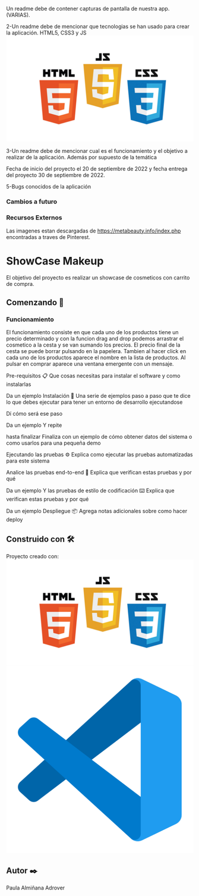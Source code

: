 

Un readme debe de contener capturas de pantalla de nuestra app. (VARIAS).

2-Un readme debe de mencionar que tecnologias se han usado para crear la aplicación.
HTML5, CSS3 y JS
![logos](img/logo.png) 

3-Un readme debe de mencionar cual es el funcionamiento y el objetivo a realizar de la aplicación. Además por supuesto de la temática

Fecha de inicio del proyecto el 20 de septiembre de 2022 y fecha entrega del proyecto 30 de septiembre de 2022.

5-Bugs conocidos de la aplicación


### Cambios a futuro

### Recursos Externos 

Las imagenes estan descargadas de https://metabeauty.info/index.php encontradas a traves de Pinterest. 

# ShowCase Makeup
El objetivo del proyecto es realizar un showcase de cosmeticos con carrito de compra. 

## Comenzando 🚀
### Funcionamiento
El funcionamiento consiste en que cada uno de los productos tiene un precio determinado y con la funcion drag and drop podemos arrastrar el cosmetico a la cesta y se van sumando los precios. 
El precio final de la cesta se puede borrar pulsando en la papelera. Tambien al hacer click en cada uno de los productos aparece el nombre en la lista de productos. Al pulsar en comprar aparece una ventana emergente con un mensaje.   




Pre-requisitos 📋
Que cosas necesitas para instalar el software y como instalarlas

Da un ejemplo
Instalación 🔧
Una serie de ejemplos paso a paso que te dice lo que debes ejecutar para tener un entorno de desarrollo ejecutandose

Dí cómo será ese paso

Da un ejemplo
Y repite

hasta finalizar
Finaliza con un ejemplo de cómo obtener datos del sistema o como usarlos para una pequeña demo

Ejecutando las pruebas ⚙️
Explica como ejecutar las pruebas automatizadas para este sistema

Analice las pruebas end-to-end 🔩
Explica que verifican estas pruebas y por qué

Da un ejemplo
Y las pruebas de estilo de codificación ⌨️
Explica que verifican estas pruebas y por qué

Da un ejemplo
Despliegue 📦
Agrega notas adicionales sobre como hacer deploy

## Construido con 🛠️
Proyecto creado con: 
![logos](img/logo.png) 
![logos](img/logovisual.png) 






## Autor ✒️
Paula Almiñana Adrover 






